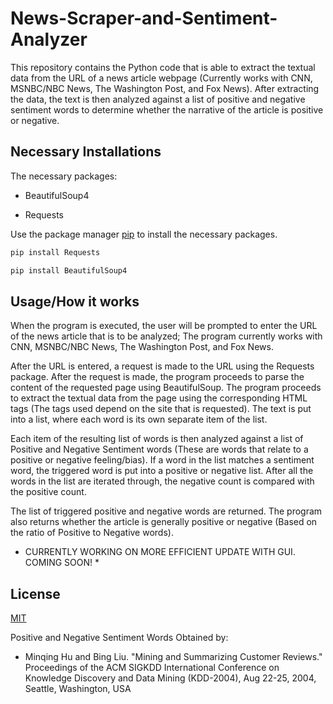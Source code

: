# News-Scraper-and-Sentiment-Analyzer

This repository contains the Python code that is able to 
extract the textual data from the URL of a news article 
webpage (Currently works with CNN, MSNBC/NBC News, The Washington Post,
 and Fox News). After extracting the data, the text is then 
 analyzed against a list of positive and negative sentiment 
 words to determine whether the narrative of the article is 
 positive or negative.

## Necessary Installations

The necessary packages: 

* BeautifulSoup4

* Requests

Use the package manager [pip](https://pip.pypa.io/en/stable/) to install the necessary packages.

```bash
pip install Requests
```

```bash
pip install BeautifulSoup4
```

## Usage/How it works

When the program is executed, the user will be prompted to 
enter the URL of the news article that is to be analyzed; 
The program currently works with CNN, MSNBC/NBC News, 
The Washington Post, and Fox News.

After the URL is entered, a request is made to the URL using 
the Requests package. After the request is made, the program 
proceeds to parse the content of the requested page using 
BeautifulSoup. The program proceeds to extract the textual 
data from the page using the corresponding HTML tags 
(The tags used depend on the site that is requested). 
The text is put into a list, where each word is its own 
separate item of the list.

Each item of the resulting list of words is then analyzed 
against a list of Positive and Negative Sentiment words 
(These are words that relate to a positive or negative feeling/bias). 
If a word in the list matches a sentiment word, the 
triggered word is put into a positive or negative list. After 
all the words in the list are iterated through, the 
negative count is compared with the positive count. 


The list of triggered positive and negative words 
are returned. The program also returns whether the article 
is generally positive or negative 
(Based on the ratio of Positive to Negative words).

* CURRENTLY WORKING ON MORE EFFICIENT UPDATE WITH GUI. COMING SOON! *

## License

[MIT](https://choosealicense.com/licenses/mit/)

Positive and Negative Sentiment Words Obtained by:

* Minqing Hu and Bing Liu. "Mining and Summarizing Customer 
Reviews." Proceedings of the ACM SIGKDD International 
Conference on Knowledge Discovery and Data Mining (KDD-2004), 
Aug 22-25, 2004, Seattle, Washington, USA
